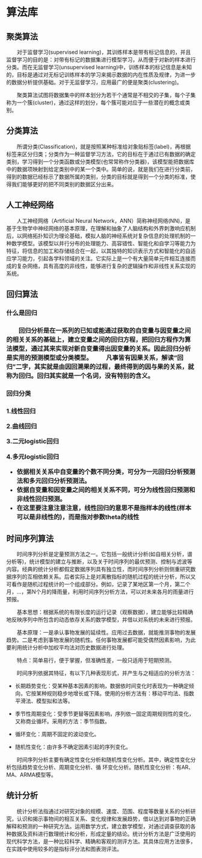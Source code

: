 <h1>算法库</h1>

<h2>聚类算法</h2>

　　对于监督学习(supervised learning)，其训练样本是带有标记信息的，并且监督学习的目的是：对带有标记的数据集进行模型学习，从而便于对新的样本进行分类。而在无监督学习(unsupervised learning)中，训练样本的标记信息是未知的，目标是通过对无标记训练样本的学习来揭示数据的内在性质及规律，为进一步的数据分析提供基础。对于无监督学习，应用最广的便是聚类(clustering)。

　　聚类算法试图将数据集中的样本划分为若干个通常是不相交的子集，每个子集称为一个簇(cluster)，通过这样的划分，每个簇可能对应于一些潜在的概念或类别。

<h2>分类算法</h2>

　　所谓分类(Classification)，就是按照某种标准给对象贴标签(label)，再根据标签来区分归类；分类作为一种监督学习方法，它的目标在于通过已有数据的确定类别，学习得到一个分类函数或分类模型(也常常称作分类器)，该模型能把数据库中的数据项映射到给定类别中的某一个类中。简单的说，就是我们在进行分类前，得到的数据已经标示了数据所属的类别，分类的目标就是得到一个分类的标准，使得我们能够更好的把不同类别的数据区分出来。

<h2>人工神经网络</h2>
　　人工神经网络（Artificial Neural Network，ANN）简称神经网络(NN)，是基于生物学中神经网络的基本原理，在理解和抽象了人脑结构和外界刺激响应机制后，以网络拓扑知识为理论基础，模拟人脑的神经系统对复杂信息的处理机制的一种数学模型。该模型以并行分布的处理能力、高容错性、智能化和自学习等能力为特征，将信息的加工和存储结合在一起，以其独特的知识表示方式和智能化的自适应学习能力，引起各学科领域的关注。它实际上是一个有大量简单元件相互连接而成的复杂网络，具有高度的非线性，能够进行复杂的逻辑操作和非线性关系实现的系统。

<h2>回归算法</h2>
<h3>什么是回归<h3>

　　回归分析是在一系列的已知或能通过获取的自变量与因变量之间的相关关系的基础上，建立变量之间的回归方程，把回归方程作为算法模型，通过其来实现对新自变量得出因变量的关系。因此回归分析是实用的预测模型或分类模型。
　　凡事皆有因果关系，解读“回归”二字，其实就是由因回溯果的过程，最终得到的因与果的关系，就称为回归。回归其实就是一个名词，没有特别的含义。

<h3>回归分类<h3>

1.线性回归

2.曲线回归

3.二元logistic回归

4.多元logistic回归

* 依据相关关系中自变量的个数不同分类，可分为一元回归分析预测法和多元回归分析预测法。
* 依据自变量和因变量之间的相关关系不同，可分为线性回归预测和非线性回归预测。
* 在这里要注意注意注意，线性回归的意思不是指样本的线性(样本可以是非线性的)，而是指对参数theta的线性

<h2>时间序列算法</h2>

　　时间序列分析是定量预测方法之一。它包括一般统计分析(如自相关分析，谱分析等)，统计模型的建立与推断，以及关于时间序列的最优预测、控制与滤波等内容。经典的统计分析都假定数据序列具有独立性，而时间序列分析则侧重研究数据序列的互相依赖关系。后者实际上是对离散指标的随机过程的统计分析，所以又可看作是随机过程统计的一个组成部分。例如，记录了某地区第一个月，第二个月，…，第N个月的降雨量，利用时间序列分析方法，可以对未来各月的雨量进行预报。

　　基本思想：根据系统的有限长度的运行记录（观察数据），建立能够比较精确地反映序列中所包含的动态依存关系的数学模型，并借以对系统的未来进行预报。

　　基本原理：一是承认事物发展的延续性。应用过去数据，就能推测事物的发展趋势。二是考虑到事物发展的随机性。任何事物发展都可能受偶然因素影响，为此要利用统计分析中加权平均法对历史数据进行处理。

　　特点：简单易行，便于掌握，但准确性差，一般只适用于短期预测。

　　时间序列依据其特征，有以下几种表现形式，并产生与之相适应的分析方法：

*  长期趋势变化：受某种基本因素的影响，数据依时间变化时表现为一种确定倾向，它按某种规则稳步地增长或下降。使用的分析方法有：移动平均法、指数平滑法、模型拟和法等。

*  季节性周期变化：受季节更替等因素影响，序列依一固定周期规则性的变化，又称商业循环。采用的方法：季节指数。

*  循环变化：周期不固定的波动变化。

*  随机性变化：由许多不确定因素引起的序列变化。

　　时间序列分析主要有确定性变化分析和随机性变化分析。其中，确定性变化分析包括趋势变化分析、周期变化分析、循
环变化分析。随机性变化分析：有AR、MA、ARMA模型等。

<h2>统计分析</h2>

　　统计分析法指通过对研究对象的规模、速度、范围、程度等数量关系的分析研究，认识和揭示事物间的相互关系、变化规律和发展趋势，借以达到对事物的正确解释和预测的一种研究方法。运用数学方式，建立数学模型，对通过调查获取的各种数据及资料进行数理统计和分析，形成定量的结论。统计分析方法是广泛使用的现代科学方法，是一种比较科学、精确和客观的测评方法。其具体应用方法很多，在实践中使用较多的是指标评分法和图表测评法。